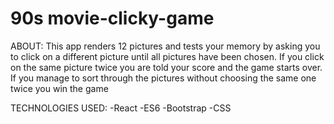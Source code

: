 # 90s movie-clicky-game

ABOUT:
This app renders 12 pictures and tests your memory by asking you to click on a different picture until all pictures have been chosen. If you click on
the same picture twice you are told your score and the game starts over. If you manage to sort through the pictures without choosing
the same one twice you win the game

TECHNOLOGIES USED:
-React
-ES6
-Bootstrap
-CSS

